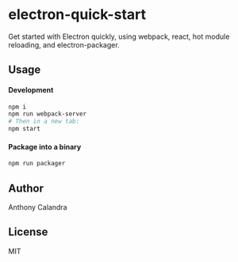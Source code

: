 # electron-quick-start
Get started with Electron quickly, using webpack, react, hot module reloading, and electron-packager.

## Usage
#### Development
```bash
npm i
npm run webpack-server
# Then in a new tab:
npm start
```
#### Package into a binary
```bash
npm run packager
```

## Author
Anthony Calandra

## License
MIT
